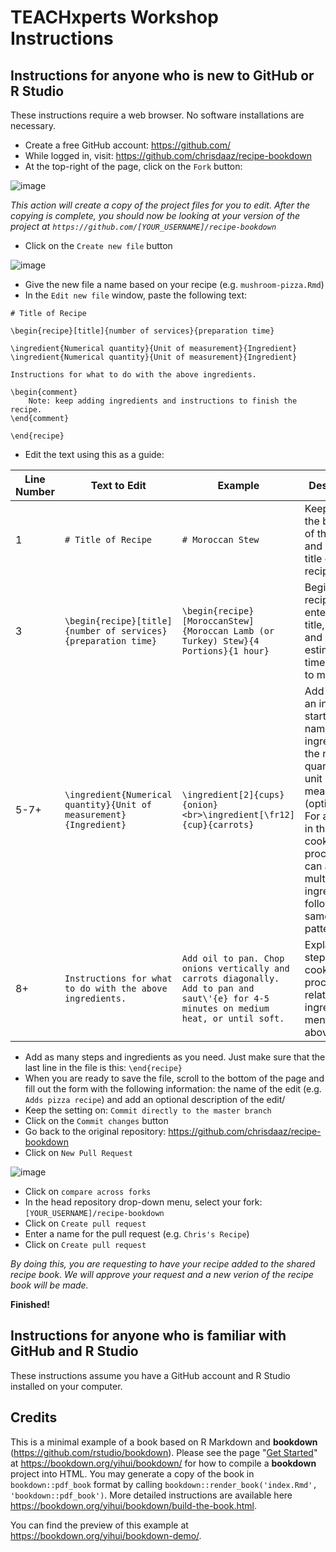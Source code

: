 # TEACHxperts Workshop Instructions

## Instructions for anyone who is new to GitHub or R Studio

These instructions require a web browser. No software installations are necessary.

- Create a free GitHub account: https://github.com/
- While logged in, visit: https://github.com/chrisdaaz/recipe-bookdown
- At the top-right of the page, click on the `Fork` button:

![image](https://user-images.githubusercontent.com/24395592/73391514-bf991200-429d-11ea-9299-7946b6d71662.png)

_This action will create a copy of the project files for you to edit. After the copying is complete, you should now be looking at your version of the project at `https://github.com/[YOUR_USERNAME]/recipe-bookdown`_

- Click on the `Create new file` button

![image](https://user-images.githubusercontent.com/24395592/73391559-d3dd0f00-429d-11ea-8293-6006b1e999b9.png)

- Give the new file a name based on your recipe (e.g. `mushroom-pizza.Rmd`)
- In the `Edit new file` window, paste the following text:

```
# Title of Recipe

\begin{recipe}[title]{number of services}{preparation time}

\ingredient{Numerical quantity}{Unit of measurement}{Ingredient}
\ingredient{Numerical quantity}{Unit of measurement}{Ingredient}

Instructions for what to do with the above ingredients.

\begin{comment}
    Note: keep adding ingredients and instructions to finish the recipe.
\end{comment}

\end{recipe}
```

- Edit the text using this as a guide:

| Line Number | Text to Edit                                                     | Example                                                                                                                                | Description                                                                                                                                                                                                                       |
|-------------|------------------------------------------------------------------|----------------------------------------------------------------------------------------------------------------------------------------|-----------------------------------------------------------------------------------------------------------------------------------------------------------------------------------------------------------------------------------|
| 1           | `# Title of Recipe`                                                | `# Moroccan Stew`                                                                                                                        | Keep the `#` at the beginning of the line and enter the title of your recipe                                                                                                                                                      |
| 3           | `\begin{recipe}[title]{number of services}{preparation time}`      | `\begin{recipe}[MoroccanStew]{Moroccan Lamb (or Turkey) Stew}{4 Portions}{1 hour}`                                                       | Begin the recipe by entering the title, portions, and estimated time it takes to make.                                                                                                                                            |
| 5-7+        | `\ingredient{Numerical quantity}{Unit of measurement}{Ingredient}` | `\ingredient[2]{cups}{onion}<br>\ingredient[\fr12]{cup}{carrots}`                                                                        | Add a line for an ingredient: start with the name of the ingredient, the numerical quanity, and unit of measurement (optional). For any step in the cooking process, you can add multiple ingredients following the same pattern. |
| 8+          | `Instructions for what to do with the above ingredients.`          | `Add oil to pan. Chop onions vertically and carrots diagonally. Add to pan and saut\'{e} for 4-5 minutes on medium heat, or until soft.` | Explain this step in the cooking process in relation the ingredients mentioned above.                                                                                                                                             |

- Add as many steps and ingredients as you need. Just make sure that the last line in the file is this: `\end{recipe}`
- When you are ready to save the file, scroll to the bottom of the page and fill out the form with the following information: the name of the edit (e.g. `Adds pizza recipe`) and add an optional description of the edit/
- Keep the setting on: `Commit directly to the master branch`
- Click on the `Commit changes` button
- Go back to the original repository: https://github.com/chrisdaaz/recipe-bookdown
- Click on `New Pull Request`

![image](https://user-images.githubusercontent.com/24395592/73391624-eeaf8380-429d-11ea-97ca-b3c57bff7043.png)

- Click on `compare across forks`
- In the head repository drop-down menu, select your fork: `[YOUR_USERNAME]/recipe-bookdown`
- Click on `Create pull request`
- Enter a name for the pull request (e.g. `Chris's Recipe`)
- Click on `Create pull request`

_By doing this, you are requesting to have your recipe added to the shared recipe book. We will approve your request and a new verion of the recipe book will be made._

**Finished!**

## Instructions for anyone who is familiar with GitHub and R Studio

These instructions assume you have a GitHub account and R Studio installed on your computer.



## Credits

This is a minimal example of a book based on R Markdown and **bookdown** (https://github.com/rstudio/bookdown). Please see the page "[Get Started](https://bookdown.org/yihui/bookdown/get-started.html)" at https://bookdown.org/yihui/bookdown/ for how to compile a **bookdown** project into HTML. You may generate a copy of the book in `bookdown::pdf_book` format by calling `bookdown::render_book('index.Rmd', 'bookdown::pdf_book')`. More detailed instructions are available here https://bookdown.org/yihui/bookdown/build-the-book.html.

You can find the preview of this example at https://bookdown.org/yihui/bookdown-demo/.
